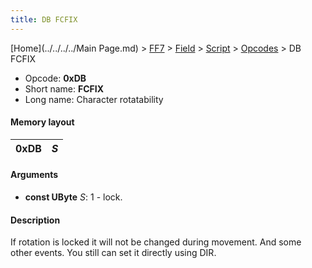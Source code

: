 ```yaml
---
title: DB FCFIX
---
```


[Home](../../../../Main Page.md) > [FF7](../../../../FF7.md) > [Field](../../../Field.md) > [Script](../../Script.md) > [Opcodes](../Opcodes.md) > DB FCFIX

-   Opcode: **0xDB**
-   Short name: **FCFIX**
-   Long name: Character rotatability

#### Memory layout

| 0xDB | *S* |
|------|-----|

#### Arguments

-   **const UByte** *S*: 1 - lock.

#### Description

If rotation is locked it will not be changed during movement. And some other events. You still can set it directly using DIR.
